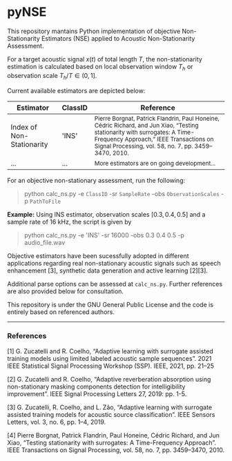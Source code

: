 # pyNSE

This repository mantains Python implementation of objective Non-Stationarity Estimators (NSE) applied to Acoustic Non-Stationarity Assessment.

For a target acoustic signal $x(t)$ of total length $T$, the non-stationarity estimation is calculated based on local observation window $T_h$ or observation scale $T_h/T \in (0,1]$.

Current available estimators are depicted below:


| Estimator  | ClassID | Reference |
| ------------- | ------------- | - |
| Index of Non-Stationarity  | 'INS'  | <sub>Pierre Borgnat, Patrick Flandrin, Paul Honeine, Cédric Richard, and Jun Xiao, “Testing stationarity with surrogates: A Time-Frequency Approach,” IEEE Transactions on Signal Processing, vol. 58, no. 7, pp. 3459–3470, 2010. <sup>|
| ...  | ...  | <sub> More estimators are on going development... <sup> |


For an objective non-stationary assessment, run the following:
> python calc_ns.py -e `ClassID` -sr `SampleRate` -obs `ObservationScales` -p `PathToFile`

**Example:** Using INS estimator, observation scales $[0.3, 0.4, 0.5]$ and a sample rate of $16$ kHz, the script is given by 

> python calc_ns.py -e 'INS' -sr 16000 -obs 0.3 0.4 0.5 -p audio_file.wav

Objective estimators have been sucessfully adopted in different applications regarding real non-stationary acoustic signals such as speech enhancement [3], synthetic data generation and active learning [2][3].

Additional parse options can be assessed at `calc_ns.py`. 
Further references are also provided below for consultation.

This repository is under the GNU General Public License and the code is entirely based on referenced authors.

---
### References
[1] G. Zucatelli and R. Coelho, “Adaptive learning with surrogate assisted training models using limited labeled acoustic sample sequences”. 2021 IEEE Statistical Signal Processing Workshop (SSP). IEEE, 2021, pp. 21–25

[2] G. Zucatelli and R. Coelho, “Adaptive reverberation absorption using non-stationary masking components detection for intelligibility improvement”. IEEE Signal Processing Letters 27, 2019: pp. 1-5.

[3] G. Zucatelli, R. Coelho, and L. Zão, “Adaptive learning with surrogate assisted training models for acoustic source classification”. IEEE Sensors Letters, vol. 3, no. 6, pp. 1–4, 2019.

[4] Pierre Borgnat, Patrick Flandrin, Paul Honeine, Cédric Richard, and Jun Xiao, “Testing stationarity with surrogates: A Time-Frequency Approach”. IEEE Transactions on Signal Processing, vol. 58, no. 7, pp. 3459–3470, 2010.
